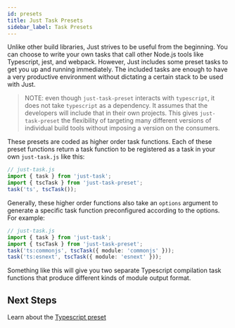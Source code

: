 ```yaml
---
id: presets
title: Just Task Presets
sidebar_label: Task Presets
---
```


Unlike other build libraries, Just strives to be useful from the beginning. You can choose to write your own tasks that call other Node.js tools like Typescript, jest, and webpack. However, Just includes some preset tasks to get you up and running immediately. The included tasks are enough to have a very productive environment without dictating a certain stack to be used with Just.

> NOTE: even though `just-task-preset` interacts with `typescript`, it does not take `typescript` as a dependency. It assumes that the developers will include that in their own projects. This gives `just-task-preset` the flexibility of targeting many different versions of individual build tools without imposing a version on the consumers.

These presets are coded as higher order task functions. Each of these preset functions return a task function to be registered as a task in your own `just-task.js` like this:

```ts
// just-task.js
import { task } from 'just-task';
import { tscTask } from 'just-task-preset';
task('ts', tscTask());
```

Generally, these higher order functions also take an `options` argument to generate a specific task function preconfigured according to the options. For example:

```ts
// just-task.js
import { task } from 'just-task';
import { tscTask } from 'just-task-preset';
task('ts:commonjs', tscTask({ module: 'commonjs' }));
task('ts:esnext', tscTask({ module: 'esnext' }));
```

Something like this will give you two separate Typescript compilation task functions that produce different kinds of module output format.

## Next Steps

Learn about the [Typescript preset](preset-ts.md)
